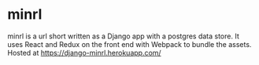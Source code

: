 # minrl

minrl is a url short written as a Django app with a postgres data store. It uses React and Redux on the front end with Webpack to bundle the assets. Hosted at https://django-minrl.herokuapp.com/
